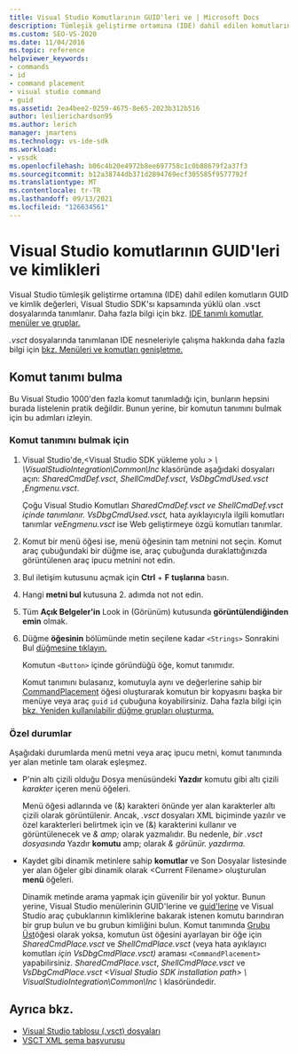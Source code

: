 ```yaml
---
title: Visual Studio Komutlarının GUID'leri ve | Microsoft Docs
description: Tümleşik geliştirme ortamına (IDE) dahil edilen komutların GUID ve Visual Studio değerlerini nasıl bulasınız?
ms.custom: SEO-VS-2020
ms.date: 11/04/2016
ms.topic: reference
helpviewer_keywords:
- commands
- id
- command placement
- visual studio command
- guid
ms.assetid: 2ea4bee2-0259-4675-8e65-2023b312b516
author: leslierichardson95
ms.author: lerich
manager: jmartens
ms.technology: vs-ide-sdk
ms.workload:
- vssdk
ms.openlocfilehash: b06c4b20e4972b8ee697758c1c0b88679f2a37f3
ms.sourcegitcommit: b12a38744db371d2894769ecf305585f9577792f
ms.translationtype: MT
ms.contentlocale: tr-TR
ms.lasthandoff: 09/13/2021
ms.locfileid: "126634561"
---
```

# <a name="guids-and-ids-of-visual-studio-commands"></a>Visual Studio komutlarının GUID'leri ve kimlikleri
Visual Studio tümleşik geliştirme ortamına (IDE) dahil edilen komutların GUID ve kimlik değerleri, Visual Studio SDK'sı kapsamında yüklü olan .vsct dosyalarında tanımlanır. Daha fazla bilgi için bkz. [IDE tanımlı komutlar, menüler ve gruplar.](../../extensibility/internals/ide-defined-commands-menus-and-groups.md)

 *.vsct* dosyalarında tanımlanan IDE nesneleriyle çalışma hakkında daha fazla bilgi için [bkz. Menüleri ve komutları genişletme.](../../extensibility/extending-menus-and-commands.md)

## <a name="find-a-command-definition"></a>Komut tanımı bulma
 Bu Visual Studio 1000'den fazla komut tanımladığı için, bunların hepsini burada listelenin pratik değildir. Bunun yerine, bir komutun tanımını bulmak için bu adımları izleyin.

### <a name="to-locate-a-command-definition"></a>Komut tanımını bulmak için

1. Visual Studio'de,<Visual Studio SDK yükleme yolu *\> \\ \VisualStudioIntegration\Common\Inc* klasöründe aşağıdaki dosyaları açın: *SharedCmdDef.vsct*, *ShellCmdDef.vsct*, *VsDbgCmdUsed.vsct* *,Engmenu.vsct*.

    Çoğu Visual Studio Komutları *SharedCmdDef.vsct ve* *ShellCmdDef.vsct içinde tanımlanır.* *VsDbgCmdUsed.vsct,* hata ayıklayıcıyla ilgili komutları tanımlar *veEngmenu.vsct* ise Web geliştirmeye özgü komutları tanımlar.

2. Komut bir menü öğesi ise, menü öğesinin tam metnini not seçin. Komut araç çubuğundaki bir düğme ise, araç çubuğunda duraklattığınızda görüntülenen araç ipucu metnini not edin.

3. Bul iletişim kutusunu açmak için **Ctrl** + **F** **tuşlarına** basın.

4. Hangi **metni bul** kutusuna 2. adımda not not edin.

5. Tüm **Açık Belgeler'in** Look in (Görünüm) kutusunda **görüntülendiğinden emin** olmak.

6. Düğme **öğesinin** bölümünde metin seçilene kadar `<Strings>` Sonrakini Bul [düğmesine tıklayın.](../../extensibility/button-element.md)

    Komutun `<Button>` içinde göründüğü öğe, komut tanımıdır.

   Komut tanımını bulasanız, komutuyla aynı ve değerlerine sahip bir [CommandPlacement](../../extensibility/commandplacement-element.md) öğesi oluşturarak komutun bir kopyasını başka bir menüye veya araç `guid` `id` çubuğuna koyabilirsiniz. Daha fazla bilgi için [bkz. Yeniden kullanılabilir düğme grupları oluşturma.](../../extensibility/creating-reusable-groups-of-buttons.md)

### <a name="special-cases"></a>Özel durumlar
 Aşağıdaki durumlarda menü metni veya araç ipucu metni, komut tanımında yer alan metinle tam olarak eşleşmez.

- P'nin altı çizili olduğu Dosya menüsündeki **Yazdır** komutu gibi altı çizili *karakter* içeren menü öğeleri. 

     Menü öğesi adlarında ve (&) karakteri önünde yer alan karakterler altı çizili olarak görüntülenir. Ancak, *.vsct* dosyaları XML biçiminde yazılır ve özel karakterleri belirtmek için ve (&) karakterini kullanır ve görüntülenecek ve *&amp; amp;* olarak yazmalıdır. Bu nedenle, *bir .vsct dosyasında* Yazdır **komutu** amp; olarak *&amp; görünür. yazdırma.*

- Kaydet gibi dinamik metinlere sahip **komutlar** ve Son Dosyalar listesinde yer alan öğeler gibi dinamik olarak \<Current Filename\> oluşturulan **menü** öğeleri.

     Dinamik metinde arama yapmak için güvenilir bir yol yoktur. Bunun yerine, Visual Studio menülerinin GUID'lerine ve [guid'lerine](../../extensibility/internals/guids-and-ids-of-visual-studio-menus.md) ve Visual Studio [](../../extensibility/internals/guids-and-ids-of-visual-studio-toolbars.md)araç çubuklarının kimliklerine bakarak istenen komutu barındıran bir grup bulun ve bu grubun kimliğini bulun. Komut tanımında [Grubu Üst](../../extensibility/parent-element.md)öğesi olarak yoksa, komutun üst öğesini ayarlayan bir öğe için *SharedCmdPlace.vsct* ve *ShellCmdPlace.vsct* (veya hata ayıklayıcı komutları *için VsDbgCmdPlace.vsct)* araması `<CommandPlacement>` yapabilirsiniz. *SharedCmdPlace.vsct*, *ShellCmdPlace.vsct* ve *VsDbgCmdPlace.vsct* *\<Visual Studio SDK installation path\> \ VisualStudioIntegration\Common\Inc \\* klasöründedir.

## <a name="see-also"></a>Ayrıca bkz.

- [Visual Studio tablosu (.vsct) dosyaları](../../extensibility/internals/visual-studio-command-table-dot-vsct-files.md)
- [VSCT XML şema başvurusu](../../extensibility/vsct-xml-schema-reference.md)
